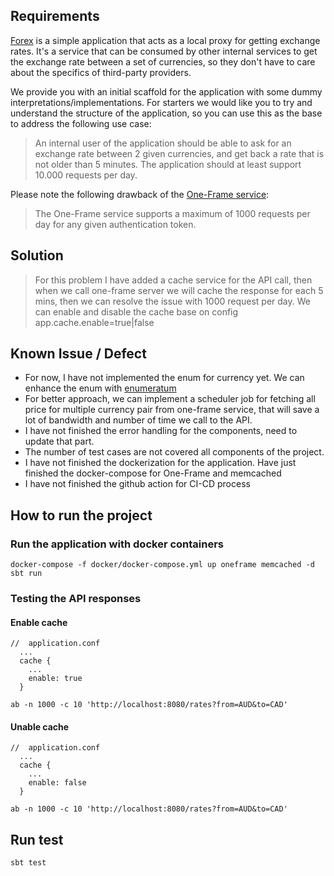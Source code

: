 ## Requirements

[Forex](forex-mtl) is a simple application that acts as a local proxy for getting exchange rates. It's a service that can be consumed by other internal services to get the exchange rate between a set of currencies, so they don't have to care about the specifics of third-party providers.

We provide you with an initial scaffold for the application with some dummy interpretations/implementations. For starters we would like you to try and understand the structure of the application, so you can use this as the base to address the following use case:

> An internal user of the application should be able to ask for an exchange rate between 2 given currencies, and get back a rate that is not older than 5 minutes. The application should at least support 10.000 requests per day.

Please note the following drawback of the [One-Frame service](https://hub.docker.com/r/paidyinc/one-frame):

> The One-Frame service supports a maximum of 1000 requests per day for any given authentication token.

## Solution
> For this problem I have added a cache service for the API call, then when we call one-frame server we will cache the response for each 5 mins, then we can resolve the issue with 1000 request per day. We can enable and disable the cache base on config app.cache.enable=true|false


## Known Issue / Defect
 - For now,  I have not implemented the enum for currency yet. We can enhance the enum with [enumeratum](https://github.com/lloydmeta/enumeratum)
 - For better approach, we can implement a scheduler job for fetching all price for multiple currency pair from one-frame service, that will save a lot of bandwidth and number of time we call to the API.
 - I have not finished the error handling for the components, need to update that part.
 - The number of test cases are not covered all components of the project.
 - I have not finished the dockerization for the application. Have just finished the docker-compose for One-Frame and memcached
 - I have not finished the github action for CI-CD process

## How to run the project
### Run the application with docker containers
```shell
docker-compose -f docker/docker-compose.yml up oneframe memcached -d
sbt run
```
### Testing the API responses
#### Enable cache
```hocon
//  application.conf
  ...
  cache {
    ...
    enable: true
  }
```
```shell
ab -n 1000 -c 10 'http://localhost:8080/rates?from=AUD&to=CAD'
```

#### Unable cache
```hocon
//  application.conf
  ...
  cache {
    ...
    enable: false
  }
```
```shell
ab -n 1000 -c 10 'http://localhost:8080/rates?from=AUD&to=CAD'
```

## Run test
```shell
sbt test
```
